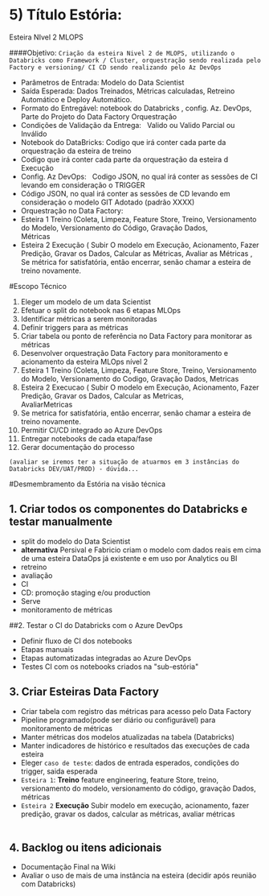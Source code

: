 # 5) Título Estória: 


Esteira NIvel 2 MLOPS

####Objetivo: 
`Criação da esteira Nivel 2 de MLOPS, utilizando o Databricks como Framework / Cluster, orquestração sendo realizada pelo Factory e versioning/ CI CD sendo realizando pelo Az DevOps` 

- Parâmetros de Entrada: Modelo do Data Scientist
- Saída Esperada: Dados Treinados, Métricas calculadas, Retreino Automático e Deploy Automático.
- Formato do Entregável: notebook do Databricks , config. Az. DevOps, Parte do Projeto do Data Factory Orquestração 
- Condições de Validação da Entrega:   Valido ou Valido Parcial ou Inválido       
- Notebook do DataBricks: Codigo que irá conter cada parte da orquestração da esteira de treino                      
- Codigo que irá conter cada parte da orquestração da esteira d Execução
- Config. Az DevOps:   Codigo JSON, no qual irá conter as sessões de CI levando em consideração o TRIGGER                              
- Código JSON, no qual irá conter as sessões de CD levando em consideração o modelo GIT Adotado (padrão XXXX)                           
- Orquestração no Data Factory:             
- Esteira 1 Treino (Coleta, Limpeza, Feature Store, Treino, Versionamento do Modelo, Versionamento do Código, Gravação Dados, Métricas                                                 
- Esteira 2 Execução ( Subir O modelo em Execução, Acionamento, Fazer Predição, Gravar os Dados, Calcular as Métricas, Avaliar as Métricas , Se métrica for satisfatória, então encerrar, senão chamar a esteira de treino novamente.


#Escopo Técnico

1. Eleger um modelo de um data Scientist
1. Efetuar o split do notebook nas 6 etapas MLOps
1. Identificar métricas a serem monitoradas
1. Definir triggers para as métricas
1. Criar tabela ou ponto de referência no Data Factory para monitorar as métricas
1. Desenvolver orquestração Data Factory para monitoramento e acionamento da esteira MLOps nível 2
1. Esteira 1 Treino (Coleta, Limpeza, Feature Store, Treino, Versionamento do Modelo, Versionamento do Codigo, Gravação Dados, Metricas
1. Esteira 2 Execucao ( Subir O modelo em Execução, Acionamento, Fazer Predição, Gravar os Dados, Calcular as Metricas, AvaliarMetricas                                                      
1. Se metrica for satisfatória, então encerrar, senão chamar a esteira de treino novamente.
1. Permitir CI/CD integrado ao Azure DevOps
1. Entregar notebooks de cada etapa/fase
1. Gerar documentação do processo


`(avaliar se iremos ter a situação de atuarmos em 3 instâncias do Databricks DEV/UAT/PROD) - dúvida...`

#Desmembramento da Estória na visão técnica

## 1. Criar todos os componentes do Databricks e testar manualmente

- split do modelo do Data Scientist
- **alternativa** Persival e Fabricio criam o modelo com dados reais em cima de uma esteira DataOps já existente e em uso por Analytics ou BI
- retreino
- avaliação
- CI
- CD: promoção staging e/ou production
- Serve 
- monitoramento de métricas

##2. Testar o CI do Databricks com o Azure DevOps

- Definir fluxo de CI dos notebooks
- Etapas manuais
- Etapas automatizadas integradas ao Azure DevOps
- Testes CI com os notebooks criados na "sub-estória" 

## 3. Criar Esteiras Data Factory
- Criar tabela com registro das métricas para acesso pelo Data Factory
- Pipeline programado(pode ser diário ou configurável) para monitoramento de métricas
- Manter métricas dos modelos atualizadas na tabela (Databricks)
- Manter indicadores de histórico e resultados das execuções de cada esteira
- Eleger `caso de teste`: dados de entrada esperados, condições do trigger, saida esperada
- `Esteira 1`: **Treino** feature engineering, feature Store, treino, versionamento do modelo, versionamento do código, gravação Dados, métricas
- `Esteira 2` **Execução** Subir modelo em execução, acionamento, fazer predição, gravar os dados, calcular as métricas, avaliar métricas         
                           
              
## 4. Backlog ou itens adicionais
-  Documentação Final na Wiki
- Avaliar o uso de mais de uma instância na esteira (decidir após reunião com Databricks)